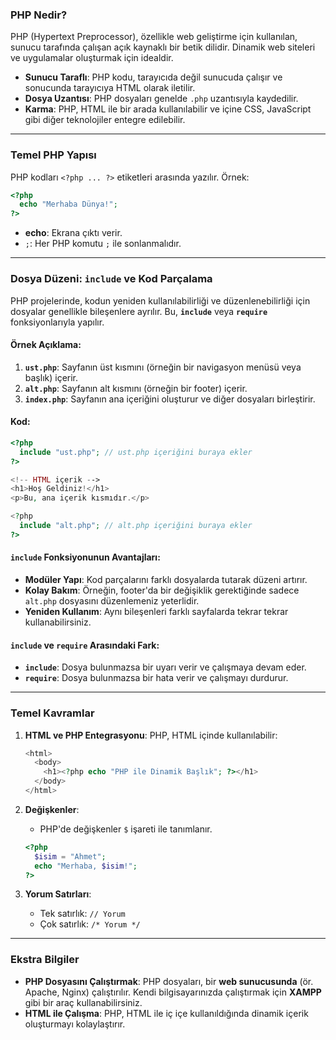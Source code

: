 ### PHP Nedir?
PHP (Hypertext Preprocessor), özellikle web geliştirme için kullanılan, sunucu tarafında çalışan açık kaynaklı bir betik dilidir. Dinamik web siteleri ve uygulamalar oluşturmak için idealdir.

- **Sunucu Taraflı**: PHP kodu, tarayıcıda değil sunucuda çalışır ve sonucunda tarayıcıya HTML olarak iletilir.
- **Dosya Uzantısı**: PHP dosyaları genelde `.php` uzantısıyla kaydedilir.
- **Karma**: PHP, HTML ile bir arada kullanılabilir ve içine CSS, JavaScript gibi diğer teknolojiler entegre edilebilir.

---

### Temel PHP Yapısı

PHP kodları `<?php ... ?>` etiketleri arasında yazılır. Örnek:

```php
<?php
  echo "Merhaba Dünya!";
?>
```

- **echo**: Ekrana çıktı verir.
- `;`: Her PHP komutu `;` ile sonlanmalıdır.

---

### Dosya Düzeni: **`include` ve Kod Parçalama**

PHP projelerinde, kodun yeniden kullanılabilirliği ve düzenlenebilirliği için dosyalar genellikle bileşenlere ayrılır. Bu, **`include`** veya **`require`** fonksiyonlarıyla yapılır.

#### Örnek Açıklama:
1. **`ust.php`**: Sayfanın üst kısmını (örneğin bir navigasyon menüsü veya başlık) içerir.
2. **`alt.php`**: Sayfanın alt kısmını (örneğin bir footer) içerir.
3. **`index.php`**: Sayfanın ana içeriğini oluşturur ve diğer dosyaları birleştirir.

#### Kod:
```php
<?php
  include "ust.php"; // ust.php içeriğini buraya ekler
?>

<!-- HTML içerik -->
<h1>Hoş Geldiniz!</h1>
<p>Bu, ana içerik kısmıdır.</p>

<?php
  include "alt.php"; // alt.php içeriğini buraya ekler
?>
```

#### `include` Fonksiyonunun Avantajları:
- **Modüler Yapı**: Kod parçalarını farklı dosyalarda tutarak düzeni artırır.
- **Kolay Bakım**: Örneğin, footer'da bir değişiklik gerektiğinde sadece `alt.php` dosyasını düzenlemeniz yeterlidir.
- **Yeniden Kullanım**: Aynı bileşenleri farklı sayfalarda tekrar tekrar kullanabilirsiniz.

#### `include` ve `require` Arasındaki Fark:
- **`include`**: Dosya bulunmazsa bir uyarı verir ve çalışmaya devam eder.
- **`require`**: Dosya bulunmazsa bir hata verir ve çalışmayı durdurur.

---

### Temel Kavramlar

1. **HTML ve PHP Entegrasyonu**: PHP, HTML içinde kullanılabilir:
   ```php
   <html>
     <body>
       <h1><?php echo "PHP ile Dinamik Başlık"; ?></h1>
     </body>
   </html>
   ```

2. **Değişkenler**:
   - PHP'de değişkenler `$` işareti ile tanımlanır.
   ```php
   <?php
     $isim = "Ahmet";
     echo "Merhaba, $isim!";
   ?>
   ```

3. **Yorum Satırları**:
   - Tek satırlık: `// Yorum`
   - Çok satırlık: `/* Yorum */`

---

### Ekstra Bilgiler
- **PHP Dosyasını Çalıştırmak**: PHP dosyaları, bir **web sunucusunda** (ör. Apache, Nginx) çalıştırılır. Kendi bilgisayarınızda çalıştırmak için **XAMPP** gibi bir araç kullanabilirsiniz.
- **HTML ile Çalışma**: PHP, HTML ile iç içe kullanıldığında dinamik içerik oluşturmayı kolaylaştırır.
